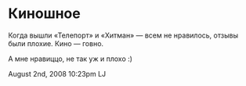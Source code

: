 # Киношное

Когда вышли «Телепорт» и «Хитман» — всем не нравилось, отзывы были
плохие. Кино — говно.

А мне нравиццо, не так уж и плохо :)

<span id="timestamp"> August 2nd, 2008 10:23pm </span> <span
class="tag">LJ</span>
